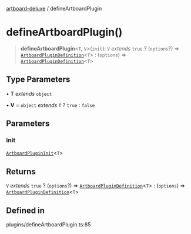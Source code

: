 [artboard-deluxe](../globals.md) / defineArtboardPlugin

# defineArtboardPlugin()

> **defineArtboardPlugin**\<`T`, `V`\>(`init`): `V` *extends* `true` ? (`options`?) => [`ArtboardPluginDefinition`](../type-aliases/ArtboardPluginDefinition.md)\<`T`\> : (`options`) => [`ArtboardPluginDefinition`](../type-aliases/ArtboardPluginDefinition.md)\<`T`\>

## Type Parameters

• **T** *extends* `object`

• **V** = `object` *extends* `T` ? `true` : `false`

## Parameters

### init

[`ArtboardPluginInit`](../type-aliases/ArtboardPluginInit.md)\<`T`\>

## Returns

`V` *extends* `true` ? (`options`?) => [`ArtboardPluginDefinition`](../type-aliases/ArtboardPluginDefinition.md)\<`T`\> : (`options`) => [`ArtboardPluginDefinition`](../type-aliases/ArtboardPluginDefinition.md)\<`T`\>

## Defined in

plugins/defineArtboardPlugin.ts:85
